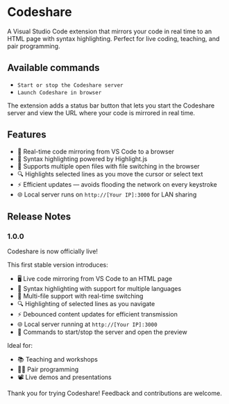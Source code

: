 # Codeshare

A Visual Studio Code extension that mirrors your code in real time to an HTML page with syntax highlighting. Perfect for live coding, teaching, and pair programming.

## Available commands

- `Start or stop the Codeshare server`
- `Launch Codeshare in browser`

The extension adds a status bar button that lets you start the Codeshare server and view the URL where your code is mirrored in real time.

## Features

- 🔄 Real-time code mirroring from VS Code to a browser
- 🎨 Syntax highlighting powered by Highlight.js
- 📄 Supports multiple open files with file switching in the browser
- 🔍 Highlights selected lines as you move the cursor or select text
- ⚡ Efficient updates — avoids flooding the network on every keystroke
- 🌐 Local server runs on `http://[Your IP]:3000` for LAN sharing

## Release Notes

### 1.0.0

Codeshare is now officially live!

This first stable version introduces:

- 🖥️ Live code mirroring from VS Code to an HTML page
- 🎨 Syntax highlighting with support for multiple languages
- 📄 Multi-file support with real-time switching
- 🔍 Highlighting of selected lines as you navigate
- ⚡ Debounced content updates for efficient transmission
- 🌐 Local server running at `http://[Your IP]:3000`
- 🧭 Commands to start/stop the server and open the preview

Ideal for:

- 📚 Teaching and workshops
- 👯‍♂️ Pair programming
- 📽️ Live demos and presentations

Thank you for trying Codeshare! Feedback and contributions are welcome.

